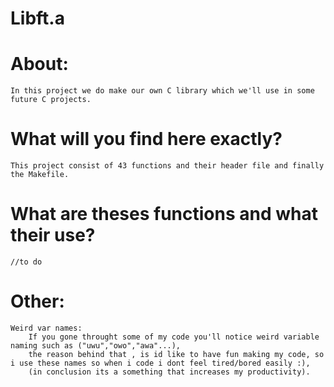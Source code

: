 # Libft.a 

# About:
	In this project we do make our own C library which we'll use in some future C projects.

# What will you find here exactly?
	This project consist of 43 functions and their header file and finally the Makefile.
	
# What are theses functions and what their use?
	//to do


# Other:
	Weird var names: 
		If you gone throught some of my code you'll notice weird variable naming such as ("uwu","owo","awa"...),
		the reason behind that , is id like to have fun making my code, so i use these names so when i code i dont feel tired/bored easily :),
		(in conclusion its a something that increases my productivity).
